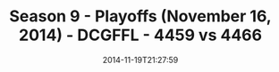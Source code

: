 ---
title: Season 9 - Playoffs (November 16, 2014) - DCGFFL - 4459 vs 4466
teams_score:
- team: 4459
  score:
- team: 4466
  score: 12
mvp: Larry Womack (Leaf), Howard Yuan (Purple)
game-ball: N/A
season: 9
week:
date: '2014-11-19T21:27:59'
pageid: season-9-playoffs-4459-vs-4466
---